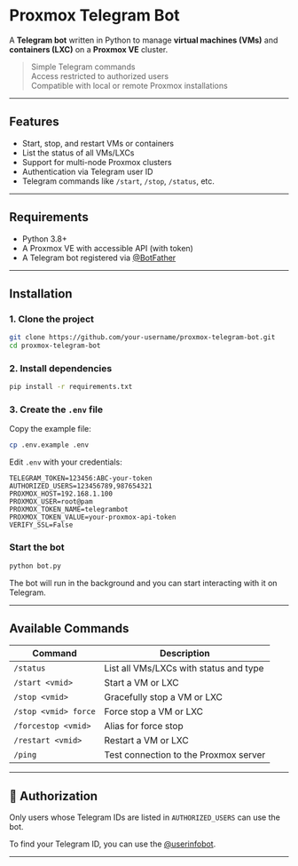 # Proxmox Telegram Bot

A **Telegram bot** written in Python to manage **virtual machines (VMs)** and **containers (LXC)** on a **Proxmox VE** cluster.

> Simple Telegram commands  
> Access restricted to authorized users  
> Compatible with local or remote Proxmox installations

---

## Features

- Start, stop, and restart VMs or containers  
- List the status of all VMs/LXCs  
- Support for multi-node Proxmox clusters  
- Authentication via Telegram user ID  
- Telegram commands like `/start`, `/stop`, `/status`, etc.

---

## Requirements

- Python 3.8+  
- A Proxmox VE with accessible API (with token)  
- A Telegram bot registered via [@BotFather](https://t.me/BotFather)

---

## Installation

### 1. Clone the project

```bash
git clone https://github.com/your-username/proxmox-telegram-bot.git
cd proxmox-telegram-bot
```

### 2. Install dependencies

```bash
pip install -r requirements.txt
```

### 3. Create the `.env` file

Copy the example file:

```bash
cp .env.example .env
```

Edit `.env` with your credentials:

```dotenv
TELEGRAM_TOKEN=123456:ABC-your-token
AUTHORIZED_USERS=123456789,987654321
PROXMOX_HOST=192.168.1.100
PROXMOX_USER=root@pam
PROXMOX_TOKEN_NAME=telegrambot
PROXMOX_TOKEN_VALUE=your-proxmox-api-token
VERIFY_SSL=False
```

### Start the bot

```bash
python bot.py
```

The bot will run in the background and you can start interacting with it on Telegram.

---

## Available Commands

| Command           | Description                           |
|-------------------|-------------------------------------|
| `/status`         | List all VMs/LXCs with status and type |
| `/start <vmid>`   | Start a VM or LXC                   |
| `/stop <vmid>`    | Gracefully stop a VM or LXC         |
| `/stop <vmid> force` | Force stop a VM or LXC            |
| `/forcestop <vmid>` | Alias for force stop               |
| `/restart <vmid>` | Restart a VM or LXC                 |
| `/ping`           | Test connection to the Proxmox server |

---

## 👤 Authorization

Only users whose Telegram IDs are listed in `AUTHORIZED_USERS` can use the bot.

To find your Telegram ID, you can use the [@userinfobot](https://t.me/userinfobot).

---
